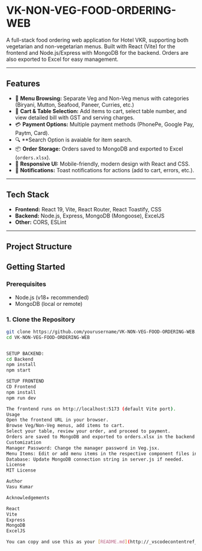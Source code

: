 # VK-NON-VEG-FOOD-ORDERING-WEB

A full-stack food ordering web application for Hotel VKR, supporting both vegetarian and non-vegetarian menus. Built with React (Vite) for the frontend and Node.js/Express with MongoDB for the backend. Orders are also exported to Excel for easy management.

---

## Features

- 🍛 **Menu Browsing:** Separate Veg and Non-Veg menus with categories (Biryani, Mutton, Seafood, Paneer, Curries, etc.)
- 🛒 **Cart & Table Selection:** Add items to cart, select table number, and view detailed bill with GST and serving charges.
- 💳 **Payment Options:** Multiple payment methods (PhonePe, Google Pay, Paytm, Card).
- 🔍 **Search Option is avaiable for item search.
- 📦 **Order Storage:** Orders saved to MongoDB and exported to Excel (`orders.xlsx`).
- 📱 **Responsive UI:** Mobile-friendly, modern design with React and CSS.
- 🔔 **Notifications:** Toast notifications for actions (add to cart, errors, etc.).

---

## Tech Stack

- **Frontend:** React 19, Vite, React Router, React Toastify, CSS
- **Backend:** Node.js, Express, MongoDB (Mongoose), ExcelJS
- **Other:** CORS, ESLint

---

## Project Structure

## Getting Started
### Prerequisites
- Node.js (v18+ recommended)
- MongoDB (local or remote)
### 1. Clone the Repository
```sh
git clone https://github.com/yourusername/VK-NON-VEG-FOOD-ORDERING-WEB.git
cd VK-NON-VEG-FOOD-ORDERING-WEB


SETUP BACKEND:
cd Backend
npm install
npm start

SETUP FRONTEND
CD Frontend
npm install
npm run dev

The frontend runs on http://localhost:5173 (default Vite port).
Usage
Open the frontend URL in your browser.
Browse Veg/Non-Veg menus, add items to cart.
Select your table, review your order, and proceed to payment.
Orders are saved to MongoDB and exported to orders.xlsx in the backend directory.
Customization
Manager Password: Change the manager password in Veg.jsx.
Menu Items: Edit or add menu items in the respective component files in Frontend/src/components/.
Database: Update MongoDB connection string in server.js if needed.
License
MIT License

Author
Vasu Kumar

Acknowledgements

React
Vite
Express
MongoDB
ExcelJS

You can copy and use this as your [README.md](http://_vscodecontentref_/8). Be sure to update the author and repository URL as needed.

